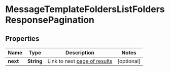 

# MessageTemplateFoldersListFoldersResponsePagination


## Properties

| Name | Type | Description | Notes |
|------------ | ------------- | ------------- | -------------|
|**next** | **String** | Link to next [page of results](https://dev.frontapp.com/docs/pagination) |  [optional] |



